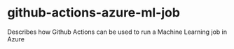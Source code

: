 # github-actions-azure-ml-job
Describes how Github Actions can be used to run a Machine Learning job in Azure
